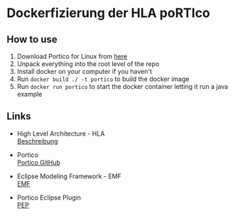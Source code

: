 # Dockerfizierung der HLA poRTIco

## How to use

1. Download Portico for Linux from [here](https://sourceforge.net/projects/portico/files/latest/download?source=files)
2. Unpack everything into the root level of the repo
3. Install docker on your computer if you haven't
4. Run ```docker build ./ -t portico``` to build the docker image
4. Run ```docker run portico``` to start the docker container letting it run a java example

## Links
* High Level Architecture - HLA  
[Beschreibung](http://www.strassburger-online.de/papers/ASIM97Dortmund.pdf)

* Portico  
[Portico GitHub](https://github.com/openlvc/portico)

* Eclipse Modeling Framework - EMF  
[EMF](https://www.eclipse.org/modeling/emf/)

* Portico Eclipse Plugin  
[PEP](https://git.scc.kit.edu/modular-simulation/SQEE1718_HLA_Metamodel)
